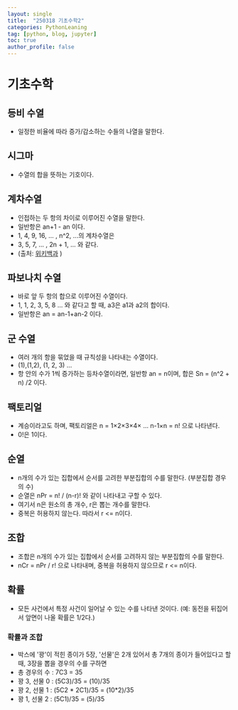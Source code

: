 ```yaml
---
layout: single
title:  "250318 기초수학2"
categories: PythonLeaning
tag: [python, blog, jupyter]
toc: true
author_profile: false
---
```


<head>
  <style>
    table.dataframe {
      white-space: normal;
      width: 100%;
      height: 240px;
      display: block;
      overflow: auto;
      font-family: Arial, sans-serif;
      font-size: 0.9rem;
      line-height: 20px;
      text-align: center;
      border: 0px !important;
    }

    table.dataframe th {
      text-align: center;
      font-weight: bold;
      padding: 8px;
    }

    table.dataframe td {
      text-align: center;
      padding: 8px;
    }

    table.dataframe tr:hover {
      background: #b8d1f3; 
    }

    .output_prompt {
      overflow: auto;
      font-size: 0.9rem;
      line-height: 1.45;
      border-radius: 0.3rem;
      -webkit-overflow-scrolling: touch;
      padding: 0.8rem;
      margin-top: 0;
      margin-bottom: 15px;
      font: 1rem Consolas, "Liberation Mono", Menlo, Courier, monospace;
      color: $code-text-color;
      border: solid 1px $border-color;
      border-radius: 0.3rem;
      word-break: normal;
      white-space: pre;
    }

  .dataframe tbody tr th:only-of-type {
      vertical-align: middle;
  }

  .dataframe tbody tr th {
      vertical-align: top;
  }

  .dataframe thead th {
      text-align: center !important;
      padding: 8px;
  }

  .page__content p {
      margin: 0 0 0px !important;
  }

  .page__content p > strong {
    font-size: 0.8rem !important;
  }

  </style>
</head>



# **기초수학**

## **등비 수열**
* 일정한 비율에 따라 증가/감소하는 수들의 나열을 말한다.

## **시그마**
* 수열의 합을 뜻하는 기호이다.

## **계차수열**
* 인접하는 두 항의 차이로 이루어진 수열을 말한다.
* 일반항은  an+1 - an 이다.
* 1, 4, 9, 16, ... , n^2, ...의 계차수열은
* 3, 5, 7, ... , 2n + 1, ... 와 같다.
* (출처: [위키백과](https://ko.wikipedia.org/wiki/%EA%B3%84%EC%B0%A8%EC%88%98%EC%97%B4)  )

## **파보나치 수열**
* 바로 앞 두 항의 합으로 이루어진 수열이다.
* 1, 1, 2, 3, 5, 8 ... 와 같다고 할 때, a3은 a1과 a2의 합이다.
* 일반항은 an = an-1+an-2 이다.

## **군 수열**
* 여러 개의 항을 묶었을 때 규칙성을 나타내는 수열이다.
* (1),(1,2), (1, 2, 3) ...
* 항 안의 수가 1씩 증가하는 등차수열이라면, 일반항 an = n이며, 합은 Sn = (n^2 + n) /2 이다.

## **팩토리얼**
* 계승이라고도 하며, 팩토리얼은 n = 1×2×3×4× ... n-1×n = n! 으로 나타낸다.
* 0!은 1이다.

## **순열**
* n개의 수가 있는 집합에서 순서를 고려한 부분집합의 수를 말한다. (부분집합 경우의 수)
* 순열은 nPr = n! / (n-r)! 와 같이 나타내고 구할 수 있다.
* 여기서 n은 원소의 총 개수, r은 뽑는 개수를 말한다.
* 중복은 허용하지 않는다. 따라서 r <= n이다.

## **조합**
* 조합은 n개의 수가 있는 집합에서 순서를 고려하지 않는 부분집합의 수를 말한다.
* nCr = nPr / r! 으로 나타내며, 중복을 허용하지 않으므로 r <= n이다.

## **확률**
* 모든 사건에서 특정 사건이 일어날 수 있는 수를 나타낸 것이다. (예: 동전을 뒤집어서 앞면이 나올 확률은 1/2다.)

### **확률과 조합**
* 박스에 '꽝'이 적힌 종이가 5장, '선물'은 2개 있어서 총 7개의 종이가 들어있다고 할 때, 3장을 뽑을 경우의 수를 구하면
* 총 경우의 수 : 7C3 = 35
* 꽝 3, 선물 0 : (5C3)/35 = (10)/35
* 꽝 2, 선물 1 : (5C2 * 2C1)/35 = (10*2)/35
* 꽝 1, 선물 2 : (5C1)/35 = (5)/35























